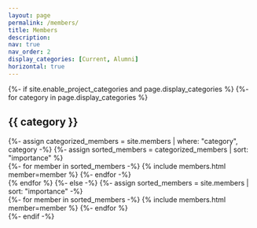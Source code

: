 ```yaml
---
layout: page
permalink: /members/
title: Members
description:
nav: true
nav_order: 2
display_categories: [Current, Alumni]
horizontal: true
---
```

<div class="members">
{%- if site.enable_project_categories and page.display_categories %}
  {%- for category in page.display_categories %}
    <h2 class="category">{{ category }}</h2>
    {%- assign categorized_members = site.members | where: "category", category -%}
    {%- assign sorted_members = categorized_members | sort: "importance" %}
    <div class="grid">
      {%- for member in sorted_members -%}
        {% include members.html member=member %}
      {%- endfor -%}
    </div>
  {% endfor %}
{%- else -%}
  {%- assign sorted_members = site.members | sort: "importance" -%}
  <div class="grid">
    {%- for member in sorted_members -%}
      {% include members.html member=member %}
    {%- endfor %}
  </div>
{%- endif -%}
</div>

